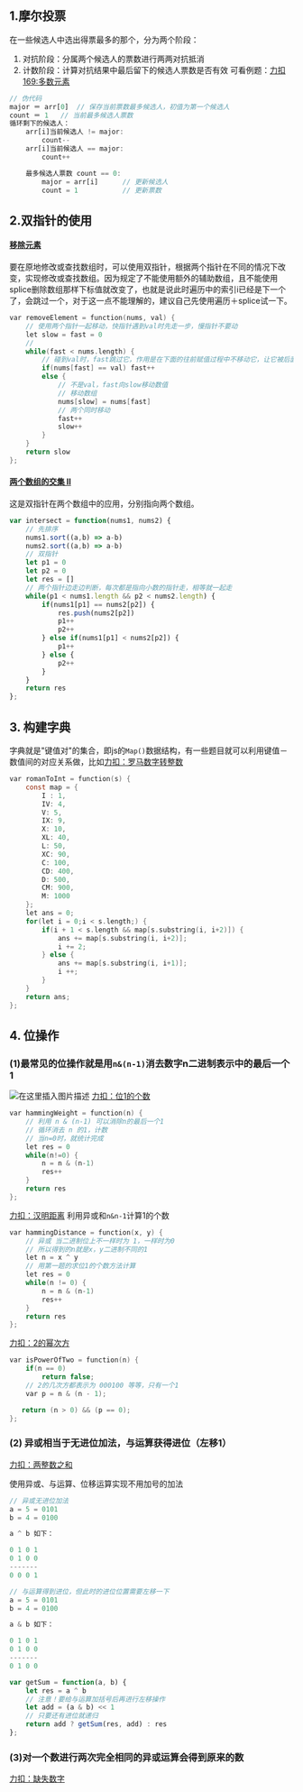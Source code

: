 ## 1.摩尔投票
在一些候选人中选出得票最多的那个，分为两个阶段：

 1. 对抗阶段：分属两个候选人的票数进行两两对抗抵消
 2. 计数阶段：计算对抗结果中最后留下的候选人票数是否有效
可看例题：[力扣169:多数元素](https://leetcode-cn.com/problems/majority-element/solution/tu-jie-mo-er-tou-piao-fa-python-go-by-jalan/)

```javascript
// 伪代码
major ＝ arr[0]  // 保存当前票数最多候选人，初值为第一个候选人
count ＝ 1   // 当前最多候选人票数
循环剩下的候选人：
	arr[i]当前候选人 != major:  
		count--
	arr[i]当前候选人 == major:
	    count++

	最多候选人票数 count == 0:
		major = arr[i]		// 更新候选人
		count = 1			// 更新票数
```
## 2.双指针的使用
#### [移除元素](https://leetcode-cn.com/problems/remove-element/)
要在原地修改或查找数组时，可以使用双指针，根据两个指针在不同的情况下改变，实现修改或查找数组。因为规定了不能使用额外的辅助数组，且不能使用splice删除数组那样下标值就改变了，也就是说此时遍历中的索引i已经是下一个了，会跳过一个，对于这一点不能理解的，建议自己先使用遍历＋splice试一下。

```c
var removeElement = function(nums, val) {
    // 使用两个指针一起移动，快指针遇到val时先走一步，慢指针不要动
    let slow = fast = 0
    // 
    while(fast < nums.length) {
        // 碰到val时，fast跳过它，作用是在下面的往前赋值过程中不移动它，让它被后面的值覆盖掉
        if(nums[fast] == val) fast++
        else {
            // 不是val，fast向slow移动数值
            // 移动数组
            nums[slow] = nums[fast]
            // 两个同时移动
            fast++
            slow++
        }
    }
    return slow
};
```

#### [两个数组的交集 II](https://leetcode-cn.com/problems/intersection-of-two-arrays-ii/)
这是双指针在两个数组中的应用，分别指向两个数组。
```javascript
var intersect = function(nums1, nums2) {
    // 先排序
    nums1.sort((a,b) => a-b)
    nums2.sort((a,b) => a-b)
    // 双指针
    let p1 = 0
    let p2 = 0
    let res = []
    // 两个指针边走边判断，每次都是指向小数的指针走，相等就一起走
    while(p1 < nums1.length && p2 < nums2.length) {
        if(nums1[p1] == nums2[p2]) {
            res.push(nums2[p2])
            p1++
            p2++
        } else if(nums1[p1] < nums2[p2]) {
            p1++
        } else {
            p2++
        }
    }
    return res
};
```
## 3. 构建字典
字典就是"键值对"的集合，即js的`Map()`数据结构，有一些题目就可以利用键值－数值间的对应关系做，比如[力扣：罗马数字转整数](https://leetcode-cn.com/problems/roman-to-integer/)

```c
var romanToInt = function(s) {
    const map = {
        I : 1,
        IV: 4,
        V: 5,
        IX: 9,
        X: 10,
        XL: 40,
        L: 50,
        XC: 90,
        C: 100,
        CD: 400,
        D: 500,
        CM: 900,
        M: 1000
    };
    let ans = 0;
    for(let i = 0;i < s.length;) {
        if(i + 1 < s.length && map[s.substring(i, i+2)]) {
            ans += map[s.substring(i, i+2)];
            i += 2;
        } else {
            ans += map[s.substring(i, i+1)];
            i ++;
        }
    }
    return ans;
};
```
## 4. 位操作
### (1)最常见的位操作就是用`n&(n-1)`消去数字n二进制表示中的最后一个1
![在这里插入图片描述](https://img-blog.csdnimg.cn/20200601115416959.png?x-oss-process=image/watermark,type_ZmFuZ3poZW5naGVpdGk,shadow_10,text_aHR0cHM6Ly9ibG9nLmNzZG4ubmV0L3dlaXhpbl80MjU5Nzg4MA==,size_16,color_FFFFFF,t_70)
[力扣：位1的个数](https://leetcode-cn.com/problems/number-of-1-bits/)

```c
var hammingWeight = function(n) {
    // 利用 n & (n-1) 可以消除n的最后一个1
    // 循环消去 n 的1，计数
    // 当n=0时，就统计完成
    let res = 0
    while(n!=0) {
        n = n & (n-1)
        res++
    }
    return res
};
```
[力扣：汉明距离](https://leetcode-cn.com/problems/hamming-distance/)
利用异或和`n&n-1`计算1的个数
```c
var hammingDistance = function(x, y) {
    // 异或 当二进制位上不一样时为 1，一样时为0
    // 所以得到的n就是x，y二进制不同的1
    let n = x ^ y
    // 用第一题的求位1的个数方法计算
    let res = 0
    while(n != 0) {
        n = n & (n-1)
        res++
    }
    return res
};
```

[力扣：2的幂次方](https://leetcode-cn.com/problems/power-of-two/)

```c
var isPowerOfTwo = function(n) {
    if(n == 0) 
        return false;
    // 2的几次方都表示为 000100 等等，只有一个1
    var p = n & (n - 1);

   return (n > 0) && (p == 0);   
};
```
### (2) 异或相当于无进位加法，与运算获得进位（左移1）
[力扣：两整数之和](https://leetcode-cn.com/problems/sum-of-two-integers/)

使用异或、与运算、位移运算实现不用加号的加法

```javascript
// 异或无进位加法
a = 5 = 0101
b = 4 = 0100

a ^ b 如下：

0 1 0 1
0 1 0 0
-------
0 0 0 1
```

```javascript
// 与运算得到进位，但此时的进位位置需要左移一下
a = 5 = 0101
b = 4 = 0100

a & b 如下：

0 1 0 1
0 1 0 0
-------
0 1 0 0
```

```javascript
var getSum = function(a, b) {
    let res = a ^ b
    // 注意！要给与运算加括号后再进行左移操作
    let add = (a & b) << 1
    // 只要还有进位就递归
    return add ? getSum(res, add) : res
};
```
### (3)对一个数进行两次完全相同的异或运算会得到原来的数
[力扣：缺失数字](https://leetcode-cn.com/problems/missing-number/)
